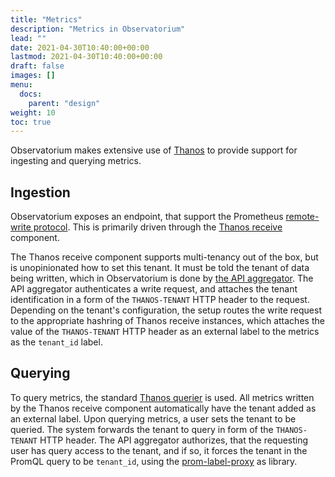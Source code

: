 ```yaml
---
title: "Metrics"
description: "Metrics in Observatorium"
lead: ""
date: 2021-04-30T10:40:00+00:00
lastmod: 2021-04-30T10:40:00+00:00
draft: false
images: []
menu:
  docs:
    parent: "design"
weight: 10
toc: true
---
```


Observatorium makes extensive use of [Thanos](https://thanos.io/) to provide support for ingesting and querying metrics.

## Ingestion

Observatorium exposes an endpoint, that support the Prometheus [remote-write protocol](https://prometheus.io/docs/prometheus/latest/storage/#remote-storage-integrations). This is primarily driven through the [Thanos receive](https://thanos.io/proposals/201812_thanos-remote-receive.md/) component.

The Thanos receive component supports multi-tenancy out of the box, but is unopinionated how to set this tenant. It must be told the tenant of data being written, which in Observatorium is done by [the API aggregator](https://github.com/observatorium/api). The API aggregator authenticates a write request, and attaches the tenant identification in a form of the `THANOS-TENANT` HTTP header to the request. Depending on the tenant's configuration, the setup routes the write request to the appropriate hashring of Thanos receive instances, which attaches the value of the `THANOS-TENANT` HTTP header as an external label to the metrics as the `tenant_id` label.

## Querying

To query metrics, the standard [Thanos querier](https://thanos.io/design.md/#query-layer) is used. All metrics written by the Thanos receive component automatically have the tenant added as an external label. Upon querying metrics, a user sets the tenant to be queried. The system forwards the tenant to query in form of the `THANOS-TENANT` HTTP header. The API aggregator authorizes, that the requesting user has query access to the tenant, and if so, it forces the tenant in the PromQL query to be `tenant_id`, using the [prom-label-proxy](https://github.com/openshift/prom-label-proxy) as library.
